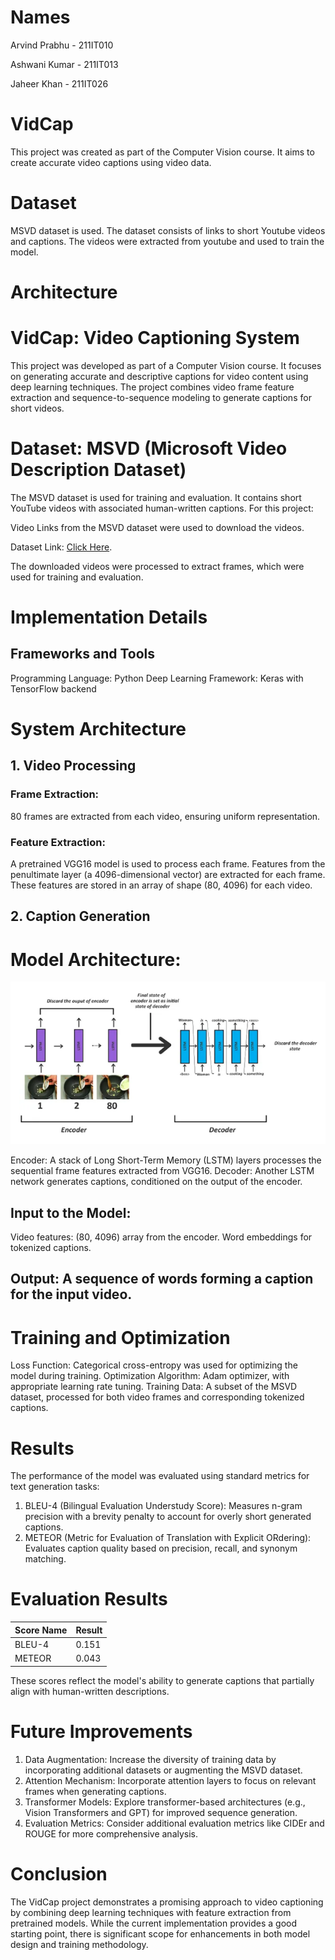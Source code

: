 # Names
Arvind Prabhu - 211IT010

Ashwani Kumar - 211IT013

Jaheer Khan - 211IT026

# VidCap
This project was created as part of the Computer Vision course.
It aims to create accurate video captions using video data.

# Dataset
MSVD dataset is used. The dataset consists of links to short Youtube videos and captions. The videos were extracted from youtube and used to train the model.

# Architecture

# VidCap: Video Captioning System
This project was developed as part of a Computer Vision course. It focuses on generating accurate and descriptive captions for video content using deep learning techniques. The project combines video frame feature extraction and sequence-to-sequence modeling to generate captions for short videos.

# Dataset: MSVD (Microsoft Video Description Dataset)
The MSVD dataset is used for training and evaluation. It contains short YouTube videos with associated human-written captions. For this project:

Video Links from the MSVD dataset were used to download the videos. 

Dataset Link: [Click Here](https://www.kaggle.com/datasets/vtrnanh/msvd-dataset-corpus).

The downloaded videos were processed to extract frames, which were used for training and evaluation.

# Implementation Details

## Frameworks and Tools
Programming Language: Python
Deep Learning Framework: Keras with TensorFlow backend

# System Architecture

## 1. Video Processing
### Frame Extraction:
80 frames are extracted from each video, ensuring uniform representation.

### Feature Extraction:
A pretrained VGG16 model is used to process each frame.
Features from the penultimate layer (a 4096-dimensional vector) are extracted for each frame.
These features are stored in an array of shape (80, 4096) for each video.

## 2. Caption Generation
# Model Architecture:
![Architecture](https://github.com/Ashwain1502/CV-Mini-Project-Readme-File/blob/main/1.png)

Encoder: A stack of Long Short-Term Memory (LSTM) layers processes the sequential frame features extracted from VGG16.
Decoder: Another LSTM network generates captions, conditioned on the output of the encoder.

## Input to the Model:
Video features: (80, 4096) array from the encoder.
Word embeddings for tokenized captions.

## Output: A sequence of words forming a caption for the input video.

# Training and Optimization
Loss Function: Categorical cross-entropy was used for optimizing the model during training.
Optimization Algorithm: Adam optimizer, with appropriate learning rate tuning.
Training Data: A subset of the MSVD dataset, processed for both video frames and corresponding tokenized captions.

# Results
The performance of the model was evaluated using standard metrics for text generation tasks:
1. BLEU-4 (Bilingual Evaluation Understudy Score): Measures n-gram precision with a brevity penalty to account for overly short generated captions. 
2. METEOR (Metric for Evaluation of Translation with Explicit ORdering): Evaluates caption quality based on precision, recall, and synonym matching.

# Evaluation Results

| **Score Name** | **Result** |
|----------------|------------|
| BLEU-4         | 0.151      |
| METEOR         | 0.043      |

These scores reflect the model's ability to generate captions that partially align with human-written descriptions.

# Future Improvements
1. Data Augmentation: Increase the diversity of training data by incorporating additional datasets or augmenting the MSVD dataset.
2. Attention Mechanism: Incorporate attention layers to focus on relevant frames when generating captions.
3. Transformer Models: Explore transformer-based architectures (e.g., Vision Transformers and GPT) for improved sequence generation.
4. Evaluation Metrics: Consider additional evaluation metrics like CIDEr and ROUGE for more comprehensive analysis.

# Conclusion
The VidCap project demonstrates a promising approach to video captioning by combining deep learning techniques with feature extraction from pretrained models. While the current implementation provides a good starting point, there is significant scope for enhancements in both model design and training methodology.
